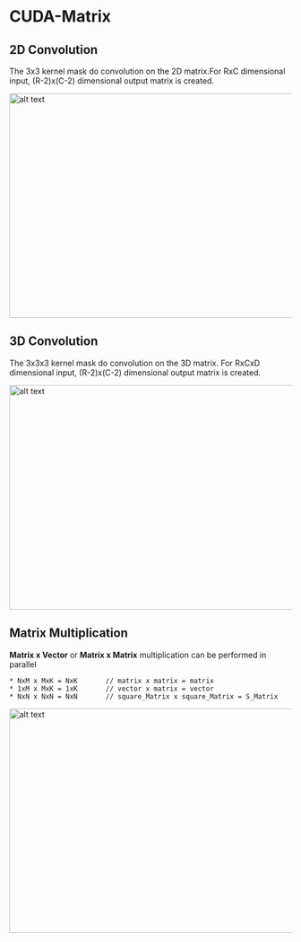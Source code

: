 # CUDA-Matrix

## 2D Convolution
The 3x3 kernel mask do convolution on the 2D matrix.For RxC dimensional input, (R-2)x(C-2) dimensional output matrix is created.

<img src="https://i.stack.imgur.com/WoNbd.gif" alt="alt text" width="575" height="400">

## 3D Convolution
The 3x3x3 kernel mask do convolution on the 3D matrix. For RxCxD dimensional input, (R-2)x(C-2) dimensional output matrix is created.

<img src="https://miro.medium.com/max/3220/1*fnkPPcqdWOtgg0ewoEfr9g.png" alt="alt text" width="575" height="400">

## Matrix Multiplication
**Matrix x Vector** or **Matrix x Matrix** multiplication can be performed in parallel
```
* NxM x MxK = NxK       // matrix x matrix = matrix
* 1xM x MxK = 1xK       // vector x matrix = vector
* NxN x NxN = NxN       // square_Matrix x square_Matrix = S_Matrix
```
<img src="https://thumbs.gfycat.com/PositiveExhaustedAmericangoldfinch-small.gif" alt="alt text" width="575" height="400">
